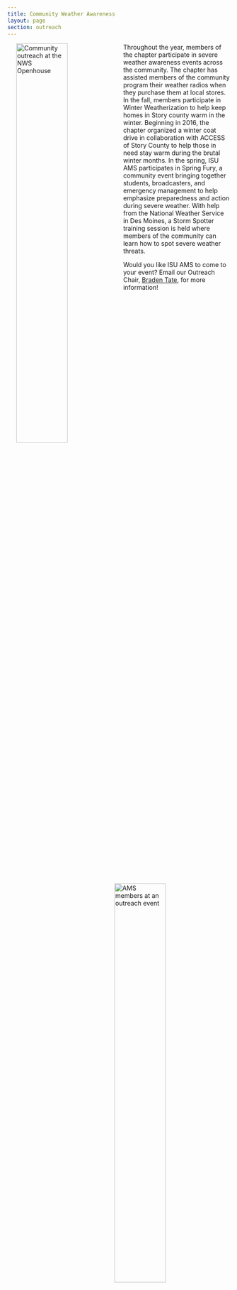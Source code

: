 ```yaml
---
title: Community Weather Awareness
layout: page
section: outreach
---
```

<img src="{{ site.baseurl }}/uploads/images/IMG_7945%5B7435%5D.jpg?raw=true" alt="Community outreach at the NWS Openhouse" style="width: 48%; padding-left: 20px; padding-bottom: 20px; float: left;">
<img src="{{ site.baseurl }}/uploads/images/community2.jpg?raw=true" alt="AMS members at an outreach event" style="width: 48%; padding-right: 20px; padding-bottom: 20px; float: right;">
Throughout the year, members of the chapter participate in severe weather awareness events across the community. The chapter has assisted members of the community program their weather radios when they purchase them at local stores. In the fall, members participate in Winter Weatherization to help keep homes in Story county warm in the winter. Beginning in 2016, the chapter organized a winter coat drive in collaboration with ACCESS of Story County to help those in need stay warm during the brutal winter months. In the spring, ISU AMS participates in Spring Fury, a community event bringing together students, broadcasters, and emergency management to help emphasize preparedness and action during severe weather. With help from the National Weather Service in Des Moines, a Storm Spotter training session is held where members of the community can learn how to spot severe weather threats. 

Would you like ISU AMS to come to your event? Email our Outreach Chair, <a href="mailto:outreach.isuams@iastate.edu">Braden Tate</a>, for more information!


